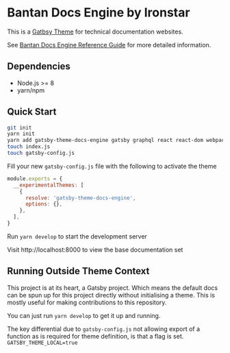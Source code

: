 # Bantan Docs Engine by Ironstar

This is a [Gatbsy Theme](https://www.gatsbyjs.org/docs/themes/) for technical documentation websites.

See [Bantan Docs Engine Reference Guide](https://docs-engine.ironstar.io) for more detailed information.

## Dependencies

- Node.js >= 8
- yarn/npm

## Quick Start

```sh
git init
yarn init
yarn add gatsby-theme-docs-engine gatsby graphql react react-dom webpack
touch index.js
touch gatsby-config.js
```

Fill your new `gatsby-config.js` file with the following to activate the theme

```js
module.exports = {
  __experimentalThemes: [
    {
      resolve: 'gatsby-theme-docs-engine',
      options: {},
    },
  ],
}
```

Run `yarn develop` to start the development server

Visit http://localhost:8000 to view the base documentation set

## Running Outside Theme Context

This project is at its heart, a Gatsby project. Which means the default docs can be spun up for this project
directly without initialising a theme. This is mostly useful for making contributions to this repository.

You can just run `yarn develop` to get it up and running.

The key differential due to `gatsby-config.js` not allowing export of a function as is required for theme definition,
is that a flag is set. `GATSBY_THEME_LOCAL=true`
